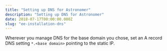 ```yaml
---
title: "Setting up DNS for Astronomer"
description: "Setting up DNS for Astronomer"
date: 2018-07-17T00:00:00.000Z
slug: "ee-installation-dns"
---
```


Wherever you manage DNS for the base domain you chose, set an
A record DNS setting `*.<base domain>` pointing to the static IP.
